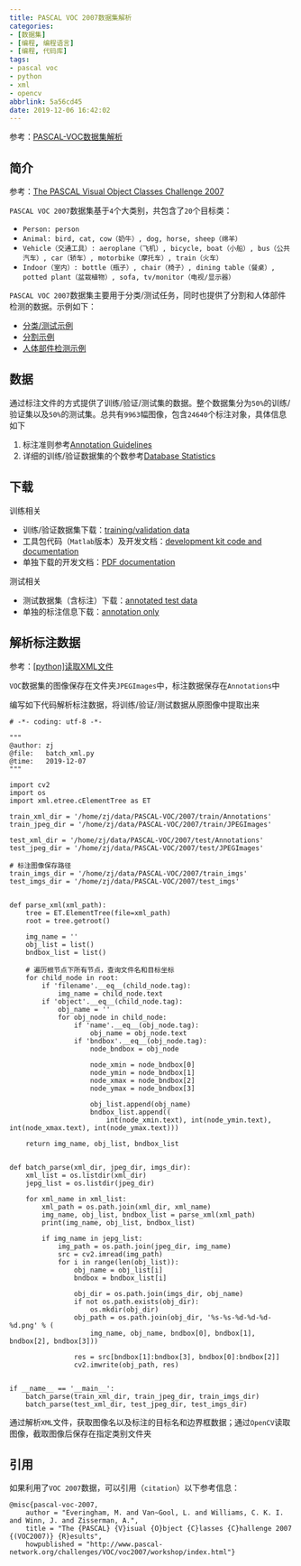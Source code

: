 ```yaml
---
title: PASCAL VOC 2007数据集解析
categories: 
- [数据集]
- [编程, 编程语言]
- [编程, 代码库]
tags: 
- pascal voc
- python
- xml
- opencv
abbrlink: 5a56cd45
date: 2019-12-06 16:42:02
---
```


参考：[PASCAL-VOC数据集解析](https://www.zhujian.tech/posts/28b6703d.html)

## 简介

参考：[The PASCAL Visual Object Classes Challenge 2007](http://host.robots.ox.ac.uk/pascal/VOC/voc2007/index.html)

`PASCAL VOC 2007`数据集基于`4`个大类别，共包含了`20`个目标类：

* `Person: person`
* `Animal: bird, cat, cow（奶牛）, dog, horse, sheep（绵羊）`
* `Vehicle（交通工具）: aeroplane（飞机）, bicycle, boat（小船）, bus（公共汽车）, car（轿车）, motorbike（摩托车）, train（火车）`
* `Indoor（室内）: bottle（瓶子）, chair（椅子）, dining table（餐桌）, potted plant（盆栽植物）, sofa, tv/monitor（电视/显示器）`

`PASCAL VOC 2007`数据集主要用于分类/测试任务，同时也提供了分割和人体部件检测的数据。示例如下：

* [分类/测试示例](http://host.robots.ox.ac.uk/pascal/VOC/voc2007/examples/index.html)
* [分割示例](http://host.robots.ox.ac.uk/pascal/VOC/voc2007/segexamples/index.html)
* [人体部件检测示例](http://host.robots.ox.ac.uk/pascal/VOC/voc2007/layoutexamples/index.html)

## 数据

通过标注文件的方式提供了训练/验证/测试集的数据。整个数据集分为`50%`的训练/验证集以及`50%`的测试集。总共有`9963`幅图像，包含`24640`个标注对象，具体信息如下

1. 标注准则参考[Annotation Guidelines](http://host.robots.ox.ac.uk/pascal/VOC/voc2007/guidelines.html)
2. 详细的训练/验证数据集的个数参考[Database Statistics](http://host.robots.ox.ac.uk/pascal/VOC/voc2007/dbstats.html)

## 下载

训练相关

* 训练/验证数据集下载：[training/validation data](http://host.robots.ox.ac.uk/pascal/VOC/voc2007/VOCtrainval_06-Nov-2007.tar)
* 工具包代码（`Matlab`版本）及开发文档：[development kit code and documentation](http://host.robots.ox.ac.uk/pascal/VOC/voc2007/VOCdevkit_08-Jun-2007.tar)
* 单独下载的开发文档：[PDF documentation](http://host.robots.ox.ac.uk/pascal/VOC/voc2007/devkit_doc_07-Jun-2007.pdf)

测试相关

* 测试数据集（含标注）下载：[annotated test data](http://host.robots.ox.ac.uk/pascal/VOC/voc2007/index.html)
* 单独的标注信息下载：[annotation only](http://host.robots.ox.ac.uk/pascal/VOC/voc2007/VOCtestnoimgs_06-Nov-2007.tar)

## 解析标注数据

参考：[[python]读取XML文件](https://zj-image-processing.readthedocs.io/zh_CN/latest/python/[python]%E8%AF%BB%E5%8F%96XML%E6%96%87%E4%BB%B6.html)

`VOC`数据集的图像保存在文件夹`JPEGImages`中，标注数据保存在`Annotations`中

编写如下代码解析标注数据，将训练/验证/测试数据从原图像中提取出来

```
# -*- coding: utf-8 -*-

"""
@author: zj
@file:   batch_xml.py
@time:   2019-12-07
"""

import cv2
import os
import xml.etree.cElementTree as ET

train_xml_dir = '/home/zj/data/PASCAL-VOC/2007/train/Annotations'
train_jpeg_dir = '/home/zj/data/PASCAL-VOC/2007/train/JPEGImages'

test_xml_dir = '/home/zj/data/PASCAL-VOC/2007/test/Annotations'
test_jpeg_dir = '/home/zj/data/PASCAL-VOC/2007/test/JPEGImages'

# 标注图像保存路径
train_imgs_dir = '/home/zj/data/PASCAL-VOC/2007/train_imgs'
test_imgs_dir = '/home/zj/data/PASCAL-VOC/2007/test_imgs'


def parse_xml(xml_path):
    tree = ET.ElementTree(file=xml_path)
    root = tree.getroot()

    img_name = ''
    obj_list = list()
    bndbox_list = list()

    # 遍历根节点下所有节点，查询文件名和目标坐标
    for child_node in root:
        if 'filename'.__eq__(child_node.tag):
            img_name = child_node.text
        if 'object'.__eq__(child_node.tag):
            obj_name = ''
            for obj_node in child_node:
                if 'name'.__eq__(obj_node.tag):
                    obj_name = obj_node.text
                if 'bndbox'.__eq__(obj_node.tag):
                    node_bndbox = obj_node

                    node_xmin = node_bndbox[0]
                    node_ymin = node_bndbox[1]
                    node_xmax = node_bndbox[2]
                    node_ymax = node_bndbox[3]

                    obj_list.append(obj_name)
                    bndbox_list.append((
                        int(node_xmin.text), int(node_ymin.text), int(node_xmax.text), int(node_ymax.text)))

    return img_name, obj_list, bndbox_list


def batch_parse(xml_dir, jpeg_dir, imgs_dir):
    xml_list = os.listdir(xml_dir)
    jepg_list = os.listdir(jpeg_dir)

    for xml_name in xml_list:
        xml_path = os.path.join(xml_dir, xml_name)
        img_name, obj_list, bndbox_list = parse_xml(xml_path)
        print(img_name, obj_list, bndbox_list)

        if img_name in jepg_list:
            img_path = os.path.join(jpeg_dir, img_name)
            src = cv2.imread(img_path)
            for i in range(len(obj_list)):
                obj_name = obj_list[i]
                bndbox = bndbox_list[i]

                obj_dir = os.path.join(imgs_dir, obj_name)
                if not os.path.exists(obj_dir):
                    os.mkdir(obj_dir)
                obj_path = os.path.join(obj_dir, '%s-%s-%d-%d-%d-%d.png' % (
                    img_name, obj_name, bndbox[0], bndbox[1], bndbox[2], bndbox[3]))

                res = src[bndbox[1]:bndbox[3], bndbox[0]:bndbox[2]]
                cv2.imwrite(obj_path, res)


if __name__ == '__main__':
    batch_parse(train_xml_dir, train_jpeg_dir, train_imgs_dir)
    batch_parse(test_xml_dir, test_jpeg_dir, test_imgs_dir)
```

通过解析`XML`文件，获取图像名以及标注的目标名和边界框数据；通过`OpenCV`读取图像，截取图像后保存在指定类别文件夹

## 引用

如果利用了`VOC 2007`数据，可以引用（`citation`）以下参考信息：

```
@misc{pascal-voc-2007,
	author = "Everingham, M. and Van~Gool, L. and Williams, C. K. I. and Winn, J. and Zisserman, A.",
	title = "The {PASCAL} {V}isual {O}bject {C}lasses {C}hallenge 2007 {(VOC2007)} {R}esults",
	howpublished = "http://www.pascal-network.org/challenges/VOC/voc2007/workshop/index.html"}	
```